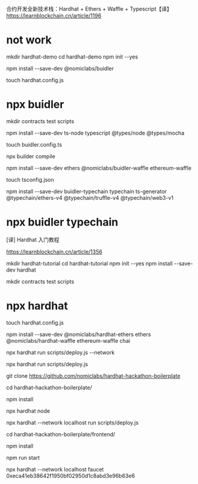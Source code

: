 合约开发全新技术栈：Hardhat + Ethers + Waffle + Typescript【译】
https://learnblockchain.cn/article/1196

# not work

mkdir hardhat-demo
cd hardhat-demo
npm init --yes

npm install --save-dev @nomiclabs/buidler

touch hardhat.config.js
# npx buidler

mkdir contracts test scripts

npm install --save-dev ts-node typescript @types/node @types/mocha

touch buidler.config.ts

npx builder compile

npm install --save-dev ethers @nomiclabs/buidler-waffle ethereum-waffle

touch tsconfig.json

npm install --save-dev buidler-typechain typechain ts-generator @typechain/ethers-v4 @typechain/truffle-v4 @typechain/web3-v1


# npx buidler typechain





[译] Hardhat 入门教程

https://learnblockchain.cn/article/1356

mkdir hardhat-tutorial 
cd hardhat-tutorial 
npm init --yes 
npm install --save-dev hardhat

mkdir contracts test scripts

# npx hardhat

touch hardhat.config.js

npm install --save-dev @nomiclabs/hardhat-ethers ethers @nomiclabs/hardhat-waffle ethereum-waffle chai

npx hardhat run scripts/deploy.js --network <network-name>

npx hardhat run scripts/deploy.js



git clone https://github.com/nomiclabs/hardhat-hackathon-boilerplate

cd hardhat-hackathon-boilerplate/

npm install

npx hardhat node

npx hardhat --network localhost run scripts/deploy.js


cd hardhat-hackathon-boilerplate/frontend/

npm install

npm run start


npx hardhat --network localhost faucet 0xeca41eb38642f1950bf02950d1c8abd3e96b63e6
